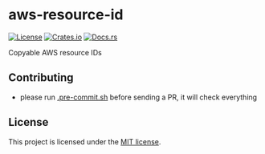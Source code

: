 # aws-resource-id

[![License](https://img.shields.io/crates/l/aws-resource-id.svg)](https://choosealicense.com/licenses/mit/)
[![Crates.io](https://img.shields.io/crates/v/aws-resource-id.svg)](https://crates.io/crates/aws-resource-id)
[![Docs.rs](https://docs.rs/aws-resource-id/badge.svg)](https://docs.rs/aws-resource-id)

Copyable AWS resource IDs


## Contributing

- please run [.pre-commit.sh] before sending a PR, it will check everything


## License

This project is licensed under the [MIT license][license].

[.pre-commit.sh]: https://github.com/imbolc/aws-resource-id/blob/main/pre-commit.sh
[license]: https://github.com/imbolc/aws-resource-id/blob/main/LICENSE
